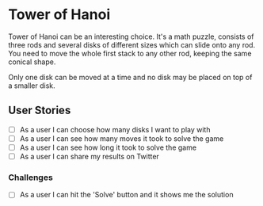# Tower of Hanoi

Tower of Hanoi can be an interesting choice. It's a math puzzle, consists of three rods and several disks of different sizes which can slide onto any rod. You need to move the whole first stack to any other rod, keeping the same conical shape.

Only one disk can be moved at a time and no disk may be placed on top of a smaller disk.

## User Stories

- [ ] As a user I can choose how many disks I want to play with
- [ ] As a user I can see how many moves it took to solve the game
- [ ] As a user I can see how long it took to solve the game
- [ ] As a user I can share my results on Twitter

### Challenges

- [ ] As a user I can hit the 'Solve' button and it shows me the solution
